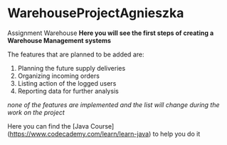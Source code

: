 # WarehouseProjectAgnieszka
Assignment Warehouse
**Here you will see the first steps of creating a Warehouse Management systems**

The features that are planned to be added are:


1. Planning the future supply deliveries
2. Organizing incoming orders
3. Listing action of the logged users
4. Reporting data for further analysis

*none of the features are implemented and the list will change during the work on the project*

Here you can find the [Java Course] (https://www.codecademy.com/learn/learn-java) to help you do it
